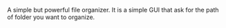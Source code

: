 A simple but powerful file organizer. It is a simple GUI that ask for the path of folder you want to organize.
